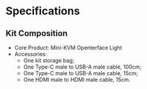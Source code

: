 # Specifications

## Kit Composition
* Core Product: Mini-KVM Openterface Light
* Accessories:
	+ One kit storage bag;
	+ One Type-C male to USB-A male cable, 100cm;
	+ One Type-C male to USB-A male cable, 15cm;
	+ One HDMI male to HDMI male cable, 15cm.